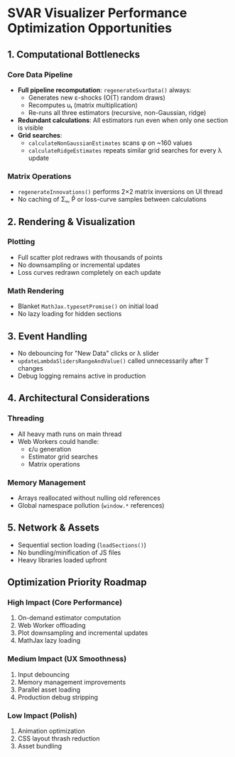 # SVAR Visualizer Performance Optimization Opportunities

## 1. Computational Bottlenecks
### Core Data Pipeline
- **Full pipeline recomputation**: `regenerateSvarData()` always:
  - Generates new ε-shocks (O(T) random draws)
  - Recomputes uₜ (matrix multiplication)
  - Re-runs all three estimators (recursive, non-Gaussian, ridge)
- **Redundant calculations**: All estimators run even when only one section is visible
- **Grid searches**: 
  - `calculateNonGaussianEstimates` scans φ on ~160 values
  - `calculateRidgeEstimates` repeats similar grid searches for every λ update

### Matrix Operations
- `regenerateInnovations()` performs 2×2 matrix inversions on UI thread
- No caching of Σᵤ, P̂ or loss-curve samples between calculations

## 2. Rendering & Visualization
### Plotting
- Full scatter plot redraws with thousands of points
- No downsampling or incremental updates
- Loss curves redrawn completely on each update

### Math Rendering
- Blanket `MathJax.typesetPromise()` on initial load
- No lazy loading for hidden sections

## 3. Event Handling
- No debouncing for "New Data" clicks or λ slider
- `updateLambdaSlidersRangeAndValue()` called unnecessarily after T changes
- Debug logging remains active in production

## 4. Architectural Considerations
### Threading
- All heavy math runs on main thread
- Web Workers could handle:
  - ε/u generation
  - Estimator grid searches
  - Matrix operations

### Memory Management
- Arrays reallocated without nulling old references
- Global namespace pollution (`window.*` references)

## 5. Network & Assets
- Sequential section loading (`loadSections()`)
- No bundling/minification of JS files
- Heavy libraries loaded upfront

## Optimization Priority Roadmap

### High Impact (Core Performance)
1. On-demand estimator computation
2. Web Worker offloading
3. Plot downsampling and incremental updates
4. MathJax lazy loading

### Medium Impact (UX Smoothness)
1. Input debouncing
2. Memory management improvements
3. Parallel asset loading
4. Production debug stripping

### Low Impact (Polish)
1. Animation optimization
2. CSS layout thrash reduction
3. Asset bundling
